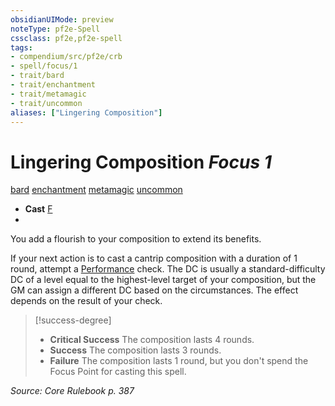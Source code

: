 ```yaml
---
obsidianUIMode: preview
noteType: pf2e-Spell
cssclass: pf2e,pf2e-spell
tags:
- compendium/src/pf2e/crb
- spell/focus/1
- trait/bard
- trait/enchantment
- trait/metamagic
- trait/uncommon
aliases: ["Lingering Composition"]
---
```

# Lingering Composition *Focus 1*   
[bard](rules/traits/bard.md "Bard Class Trait")  [enchantment](rules/traits/enchantment.md "Enchantment School Trait")  [metamagic](rules/traits/metamagic.md "Metamagic General Trait")  [uncommon](rules/traits/uncommon.md "Uncommon Rarity Trait")  

- **Cast** [F](rules/core-rulebook/chapter-9-playing-the-game.md#Actions "Free Action") 
- 

You add a flourish to your composition to extend its benefits.

If your next action is to cast a cantrip composition with a duration of 1 round, attempt a [Performance](compendium/skills.md#Performance) check. The DC is usually a standard-difficulty DC of a level equal to the highest-level target of your composition, but the GM can assign a different DC based on the circumstances. The effect depends on the result of your check.

> [!success-degree] 
> - **Critical Success** The composition lasts 4 rounds.
> - **Success** The composition lasts 3 rounds.
> - **Failure** The composition lasts 1 round, but you don't spend the Focus Point for casting this spell.

*Source: Core Rulebook p. 387*